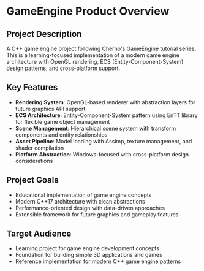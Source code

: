 # GameEngine Product Overview

## Project Description
A C++ game engine project following Cherno's GameEngine tutorial series. This is a learning-focused implementation of a modern game engine architecture with OpenGL rendering, ECS (Entity-Component-System) design patterns, and cross-platform support.

## Key Features
- **Rendering System**: OpenGL-based renderer with abstraction layers for future graphics API support
- **ECS Architecture**: Entity-Component-System pattern using EnTT library for flexible game object management  
- **Scene Management**: Hierarchical scene system with transform components and entity relationships
- **Asset Pipeline**: Model loading with Assimp, texture management, and shader compilation
- **Platform Abstraction**: Windows-focused with cross-platform design considerations

## Project Goals
- Educational implementation of game engine concepts
- Modern C++17 architecture with clean abstractions
- Performance-oriented design with data-driven approaches
- Extensible framework for future graphics and gameplay features

## Target Audience
- Learning project for game engine development concepts
- Foundation for building simple 3D applications and games
- Reference implementation for modern C++ game engine patterns